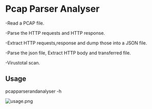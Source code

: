 # Pcap Parser Analyser

<p>-Read a PCAP file.</p>
<p>-Parse the HTTP requests and HTTP response.</p>
<p>-Extract HTTP requests,response and dump those into a JSON file.</p>
<p>-Parse the json file, Extract HTTP body and transferred file.</p>
<p>-Virustotal scan.</p>

## Usage

pcapparserandanalyser -h 

![usage.png](https://user-images.githubusercontent.com/78450137/131730228-ded23589-3290-406a-8787-7762ae04eb09.png)






